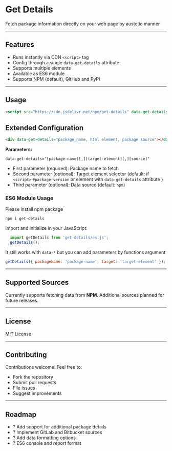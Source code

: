# Get Details

Fetch package information directly on your web page by austetic manner

---
## Features

- Runs instantly via CDN `<script>` tag
- Config through a single `data-get-details` attribute
- Supports multiple elements
- Available as ES6 module
- Supports NPM (default), GitHub and PyPI

---

## Usage

```html
<script src="https://cdn.jsdelivr.net/npm/get-details" data-get-details="package_name"></script>
```

## Extended Configuration

```html
<div data-get-details="package_name, html element, package source"></div>
```

**Parameters:**

`data-get-details="[package-name][,][target-element][,][source]"`

- First parameter (required): Package name to fetch
- Second parameter (optional): Target element selector (default: if `<script>` `#package-version` or element with `data-get-details` attribute )
- Third parameter (optional): Data source (default: `npm`)

### ES6 Module Usage

Please install npm package

```shell
npm i get-details
```
Import and initialize in your JavaScript:

```javascript
  import getDetails from 'get-details/es.js';
  getDetails();
```

It still works with `data-*` but you can add parameters by functions argument

```javascript
getDetails({ packageName: 'package-name', target: 'target-element' });
```

---

## Supported Sources

Currently supports fetching data from **NPM**.
Additional sources planned for future releases.

---

## License

MIT License

---

## Contributing

Contributions welcome! Feel free to:

- Fork the repository
- Submit pull requests
- File issues
- Suggest improvements

---

## Roadmap

- ? Add support for additional package details
- ? Implement GitLab and Bitbucket sources
- ? Add data formatting options
- ? ES6 console and report format
